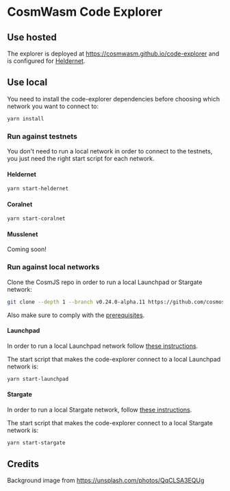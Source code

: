 # CosmWasm Code Explorer

## Use hosted

The explorer is deployed at https://cosmwasm.github.io/code-explorer and is configured
for [Heldernet](https://gist.github.com/webmaster128/6385a7e1885211d9937ada2688ce34c3).

## Use local

You need to install the code-explorer dependencies before choosing which network you want to connect to:

```sh
yarn install
```

### Run against testnets

You don't need to run a local network in order to connect to the testnets, you just need the right start script for each network.

#### Heldernet

```sh
yarn start-heldernet
```

#### Coralnet

```sh
yarn start-coralnet
```

#### Musslenet

Coming soon!

### Run against local networks

Clone the CosmJS repo in order to run a local Launchpad or Stargate network:

```sh
git clone --depth 1 --branch v0.24.0-alpha.11 https://github.com/cosmos/cosmjs.git
```

Also make sure to comply with the [prerequisites](https://github.com/cosmos/cosmjs/blob/v0.24.0-alpha.11/HACKING.md#prerequisite).

#### Launchpad

In order to run a local Launchpad network follow [these instructions](https://github.com/cosmos/cosmjs/tree/v0.24.0-alpha.11/scripts/launchpad).

The start script that makes the code-explorer connect to a local Launchpad network is:

```sh
yarn start-launchpad
```

#### Stargate

In order to run a local Stargate network, follow [these instructions](https://github.com/cosmos/cosmjs/tree/v0.24.0-alpha.11/scripts/wasmd).

The start script that makes the code-explorer connect to a local Stargate network is:

```sh
yarn start-stargate
```

## Credits

Background image from https://unsplash.com/photos/QqCLSA3EQUg
